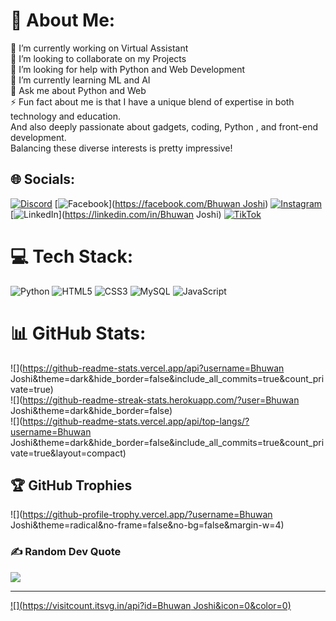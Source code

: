 # 💫 About Me:
🔭 I’m currently working on Virtual Assistant <br>👯 I’m looking to collaborate on my Projects<br>🤝 I’m looking for help with Python and Web Development<br>🌱 I’m currently learning ML and AI <br>💬 Ask me about Python and Web <br>⚡ Fun fact about me is that I have a unique blend of expertise in both technology and education.<br>And also deeply passionate about gadgets, coding, Python , and front-end development.<br> Balancing these diverse interests is pretty impressive!


## 🌐 Socials:
[![Discord](https://img.shields.io/badge/Discord-%237289DA.svg?logo=discord&logoColor=white)](https://discord.gg/https://discord.gg/dAxnbqYeJs) [![Facebook](https://img.shields.io/badge/Facebook-%231877F2.svg?logo=Facebook&logoColor=white)]([https://facebook.com/Bhuwan Joshi](https://www.facebook.com/soulxlegend/)) [![Instagram](https://img.shields.io/badge/Instagram-%23E4405F.svg?logo=Instagram&logoColor=white)](https://instagram.com/soulxlegend) [![LinkedIn](https://img.shields.io/badge/LinkedIn-%230077B5.svg?logo=linkedin&logoColor=white)](https://linkedin.com/in/Bhuwan Joshi) [![TikTok](https://img.shields.io/badge/TikTok-%23000000.svg?logo=TikTok&logoColor=white)](https://tiktok.com/@Soulxlegend) 

# 💻 Tech Stack:
![Python](https://img.shields.io/badge/python-3670A0?style=for-the-badge&logo=python&logoColor=ffdd54) ![HTML5](https://img.shields.io/badge/html5-%23E34F26.svg?style=for-the-badge&logo=html5&logoColor=white) ![CSS3](https://img.shields.io/badge/css3-%231572B6.svg?style=for-the-badge&logo=css3&logoColor=white) ![MySQL](https://img.shields.io/badge/mysql-4479A1.svg?style=for-the-badge&logo=mysql&logoColor=white) ![JavaScript](https://img.shields.io/badge/javascript-%23323330.svg?style=for-the-badge&logo=javascript&logoColor=%23F7DF1E)
# 📊 GitHub Stats:
![](https://github-readme-stats.vercel.app/api?username=Bhuwan Joshi&theme=dark&hide_border=false&include_all_commits=true&count_private=true)<br/>
![](https://github-readme-streak-stats.herokuapp.com/?user=Bhuwan Joshi&theme=dark&hide_border=false)<br/>
![](https://github-readme-stats.vercel.app/api/top-langs/?username=Bhuwan Joshi&theme=dark&hide_border=false&include_all_commits=true&count_private=true&layout=compact)

## 🏆 GitHub Trophies
![](https://github-profile-trophy.vercel.app/?username=Bhuwan Joshi&theme=radical&no-frame=false&no-bg=false&margin-w=4)

### ✍️ Random Dev Quote
![](https://quotes-github-readme.vercel.app/api?type=horizontal&theme=radical)

---
[![](https://visitcount.itsvg.in/api?id=Bhuwan Joshi&icon=0&color=0)](https://visitcount.itsvg.in)

<!-- Proudly created with GPRM ( https://gprm.itsvg.in ) -->
